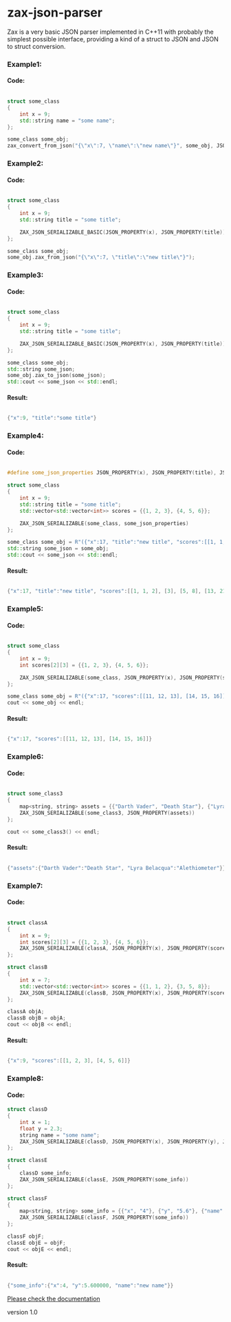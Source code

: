 # zax-json-parser
Zax is a very basic JSON parser implemented in C++11 with probably the simplest possible interface, providing a kind of a struct to JSON and JSON to struct conversion.

### Example1:

#### Code:

```cpp

struct some_class
{
    int x = 9;
    std::string name = "some name";
};

some_class some_obj;
zax_convert_from_json("{\"x\":7, \"name\":\"new name\"}", some_obj, JSON_PROPERTY(x), JSON_PROPERTY(name));

```

### Example2:

#### Code:

```cpp

struct some_class
{
    int x = 9;
    std::string title = "some title";

    ZAX_JSON_SERIALIZABLE_BASIC(JSON_PROPERTY(x), JSON_PROPERTY(title))
};

some_class some_obj;
some_obj.zax_from_json("{\"x\":7, \"title\":\"new title\"}");

```

### Example3:

#### Code:

```cpp

struct some_class
{
    int x = 9;
    std::string title = "some title";

    ZAX_JSON_SERIALIZABLE_BASIC(JSON_PROPERTY(x), JSON_PROPERTY(title))
};

some_class some_obj;
std::string some_json;
some_obj.zax_to_json(some_json);
std::cout << some_json << std::endl;

```
#### Result:

```cpp

{"x":9, "title":"some title"}

```


### Example4:

#### Code:

```cpp

#define some_json_properties JSON_PROPERTY(x), JSON_PROPERTY(title), JSON_PROPERTY(scores)

struct some_class
{
    int x = 9;
    std::string title = "some title";
    std::vector<std::vector<int>> scores = {{1, 2, 3}, {4, 5, 6}};

    ZAX_JSON_SERIALIZABLE(some_class, some_json_properties)
};

some_class some_obj = R"({"x":17, "title":"new title", "scores":[[1, 1, 2], [3], [5, 8], [13, 21]]})";
std::string some_json = some_obj;
std::cout << some_json << std::endl;

```
#### Result:

```cpp

{"x":17, "title":"new title", "scores":[[1, 1, 2], [3], [5, 8], [13, 21]]}

```

### Example5:

#### Code:

```cpp

struct some_class
{
    int x = 9;
    int scores[2][3] = {{1, 2, 3}, {4, 5, 6}};

    ZAX_JSON_SERIALIZABLE(some_class, JSON_PROPERTY(x), JSON_PROPERTY(scores))
};

some_class some_obj = R"({"x":17, "scores":[[11, 12, 13], [14, 15, 16]]})";
cout << some_obj << endl;

```
#### Result:

```cpp

{"x":17, "scores":[[11, 12, 13], [14, 15, 16]]}

```


### Example6:

#### Code:

```cpp

struct some_class3
{
    map<string, string> assets = {{"Darth Vader", "Death Star"}, {"Lyra Belacqua", "Alethiometer"}};
    ZAX_JSON_SERIALIZABLE(some_class3, JSON_PROPERTY(assets))
};

cout << some_class3() << endl;

```
#### Result:

```cpp

{"assets":{"Darth Vader":"Death Star", "Lyra Belacqua":"Alethiometer"}}

```


### Example7:

#### Code:

```cpp

struct classA
{
    int x = 9;
    int scores[2][3] = {{1, 2, 3}, {4, 5, 6}};
    ZAX_JSON_SERIALIZABLE(classA, JSON_PROPERTY(x), JSON_PROPERTY(scores))
};

struct classB
{
    int x = 7;
    std::vector<std::vector<int>> scores = {{1, 1, 2}, {3, 5, 8}};
    ZAX_JSON_SERIALIZABLE(classB, JSON_PROPERTY(x), JSON_PROPERTY(scores))
};

classA objA;
classB objB = objA;
cout << objB << endl;

```
#### Result:

```cpp

{"x":9, "scores":[[1, 2, 3], [4, 5, 6]]}

```

### Example8:

#### Code:

```cpp
struct classD
{
    int x = 1;
    float y = 2.3;
    string name = "some name";
    ZAX_JSON_SERIALIZABLE(classD, JSON_PROPERTY(x), JSON_PROPERTY(y), JSON_PROPERTY(name))
};

struct classE
{
    classD some_info;
    ZAX_JSON_SERIALIZABLE(classE, JSON_PROPERTY(some_info))
};

struct classF
{
    map<string, string> some_info = {{"x", "4"}, {"y", "5.6"}, {"name", "new name"}};
    ZAX_JSON_SERIALIZABLE(classF, JSON_PROPERTY(some_info))
};

classF objF;
classE objE = objF;
cout << objE << endl;

```
#### Result:

```cpp

{"some_info":{"x":4, "y":5.600000, "name":"new name"}}

```

[Please check the documentation](https://tamask1s.github.io/zax-parser/index.html)

version 1.0


